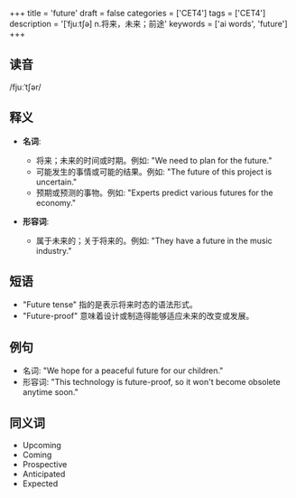 +++
title = 'future'
draft = false
categories = ['CET4']
tags = ['CET4']
description = '[ˈfjuːt∫ə] n.将来，未来；前途'
keywords = ['ai words', 'future']
+++

## 读音
/fjuːˈtʃər/

## 释义
- **名词**:
  - 将来；未来的时间或时期。例如: "We need to plan for the future."
  - 可能发生的事情或可能的结果。例如: "The future of this project is uncertain."
  - 预期或预测的事物。例如: "Experts predict various futures for the economy."

- **形容词**:
  - 属于未来的；关于将来的。例如: "They have a future in the music industry."

## 短语
- "Future tense" 指的是表示将来时态的语法形式。
- "Future-proof" 意味着设计或制造得能够适应未来的改变或发展。

## 例句
- 名词: "We hope for a peaceful future for our children."
- 形容词: "This technology is future-proof, so it won't become obsolete anytime soon."

## 同义词
- Upcoming
- Coming
- Prospective
- Anticipated
- Expected
